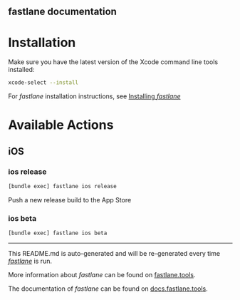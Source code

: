 fastlane documentation
----

# Installation
  
Make sure you have the latest version of the Xcode command line tools installed:  

```sh 
xcode-select --install
```
    
For _fastlane_ installation instructions, see [Installing _fastlane_](https://docs.fastlane.tools/#installing-fastlane)   
   
# Available Actions      

 
## iOS

### ios release

```sh
[bundle exec] fastlane ios release
```

Push a new release build to the App Store

### ios beta

```sh
[bundle exec] fastlane ios beta
```



----

This README.md is auto-generated and will be re-generated every time [_fastlane_](https://fastlane.tools) is run.

More information about _fastlane_ can be found on [fastlane.tools](https://fastlane.tools).

The documentation of _fastlane_ can be found on [docs.fastlane.tools](https://docs.fastlane.tools).
 